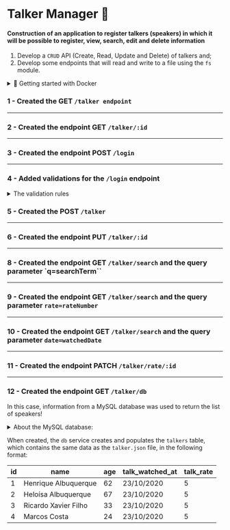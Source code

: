 # Talker Manager 🚀

#### Construction of an application to register talkers (speakers) in which it will be possible to register, view, search, edit and delete information

  1. Develop a `CRUD` API (Create, Read, Update and Delete) of talkers and;
  2. Develop some endpoints that will read and write to a file using the `fs` module.



<details>
<summary> 🐳 Getting started with Docker</summary><br>

```bash
# in a terminal, start the containers
docker-compose up -d

# access the container terminal start the application
docker exec -it talker_manager bash
npm start
# ou para iniciar com live-reload
npm run dev

# in another terminal, run the tests
docker exec -it talker_manager bash
npm test 
```
</details>

### 1 - Created the GET `/talker endpoint`

---

### 2 - Created the endpoint GET `/talker/:id`

---

### 3 - Created the endpoint POST `/login`

---

### 4 - Added validations for the `/login` endpoint

<details>
    
<summary>The validation rules </summary><br />
  

      - the `email` field is mandatory;;
      - the `email` field must have a valid email;
      - the `password` field is mandatory;
      - the `password` field must be at least 6 characters long.
      
  
  </details>

### 5 - Created the POST `/talker`

---

### 6 - Created the endpoint PUT `/talker/:id`

---

### 8 - Created the endpoint GET `/talker/search` and the query parameter `q=searchTerm``

---

### 9 - Created the endpoint GET `/talker/search` and the query parameter `rate=rateNumber`

---

### 10 - Created the endpoint GET `/talker/search` and the query parameter `date=watchedDate`

---

### 11 - Created the endpoint PATCH `/talker/rate/:id`

---

### 12 - Created the endpoint GET `/talker/db`

In this case, information from a MySQL database was used to return the list of speakers!

<details>
  <summary>About the MySQL database: </summary><br />

The `docker-compose.yaml` file has one more service called `db` with a MySQL instance configured to use port `3306`.

</details>

When created, the `db` service creates and populates the `talkers` table, which contains the same data as the `talker.json` file, in the following format:

| id | name                 | age | talk_watched_at | talk_rate |
|----|----------------------|-----|-----------------|-----------|
| 1  | Henrique Albuquerque | 62  | 23/10/2020      | 5         |
| 2  | Heloísa Albuquerque  | 67  | 23/10/2020      | 5         |
| 3  | Ricardo Xavier Filho | 33  | 23/10/2020      | 5         |
| 4  | Marcos Costa         | 24  | 23/10/2020      | 5         |

</details>
